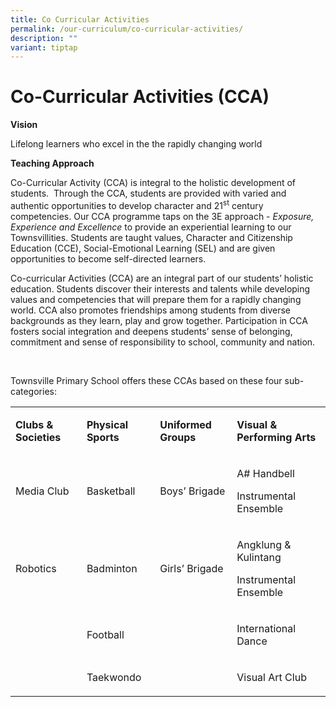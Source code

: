 ```yaml
---
title: Co Curricular Activities
permalink: /our-curriculum/co-curricular-activities/
description: ""
variant: tiptap
---
```

<h1>Co-Curricular Activities (CCA)</h1>
<p><strong>Vision</strong>
</p>
<p>Lifelong learners who excel in the the rapidly changing world</p>
<p><strong>Teaching Approach</strong>
</p>
<p>Co-Curricular Activity (CCA) is integral to the holistic development of
students.&nbsp; Through the CCA, students are provided with varied and
authentic opportunities to develop character and 21<sup>st</sup> century
competencies. Our CCA programme taps on the 3E approach - <em>Exposure, Experience and Excellence</em> to
provide an experiential learning to our Townsvillities. Students are taught
values, Character and Citizenship Education (CCE), Social-Emotional Learning
(SEL) and are given opportunities to become self-directed learners.</p>
<p>Co-curricular Activities (CCA) are an integral part of our students’ holistic
education. Students discover their interests and talents while developing
values and competencies that will prepare them for a rapidly changing world.
CCA also promotes friendships among students from diverse backgrounds as
they learn, play and grow together. Participation in CCA fosters social
integration and deepens students’ sense of belonging, commitment and sense
of responsibility to school, community and nation.</p>
<p>&nbsp;</p>
<p>Townsville Primary School offers these CCAs based on these four sub-categories:</p>
<table style="minWidth: 100px">
<colgroup>
<col>
<col>
<col>
<col>
</colgroup>
<tbody>
<tr>
<td rowspan="1" colspan="1">
<p><strong>Clubs &amp; Societies</strong>
</p>
</td>
<td rowspan="1" colspan="1">
<p><strong>Physical Sports</strong>
</p>
</td>
<td rowspan="1" colspan="1">
<p><strong>Uniformed Groups</strong>
</p>
</td>
<td rowspan="1" colspan="1">
<p><strong>Visual &amp; Performing Arts</strong>
</p>
</td>
</tr>
<tr>
<td rowspan="1" colspan="1">
<p>Media Club</p>
</td>
<td rowspan="1" colspan="1">
<p>Basketball</p>
</td>
<td rowspan="1" colspan="1">
<p>Boys’ Brigade</p>
</td>
<td rowspan="1" colspan="1">
<p>A# Handbell</p>
<p>Instrumental Ensemble</p>
</td>
</tr>
<tr>
<td rowspan="1" colspan="1">
<p>Robotics</p>
</td>
<td rowspan="1" colspan="1">
<p>Badminton</p>
</td>
<td rowspan="1" colspan="1">
<p>Girls’ Brigade</p>
</td>
<td rowspan="1" colspan="1">
<p>Angklung &amp; Kulintang</p>
<p>Instrumental Ensemble</p>
</td>
</tr>
<tr>
<td rowspan="1" colspan="1">
<p>&nbsp;</p>
</td>
<td rowspan="1" colspan="1">
<p>Football</p>
</td>
<td rowspan="1" colspan="1">
<p>&nbsp;</p>
</td>
<td rowspan="1" colspan="1">
<p>International Dance</p>
</td>
</tr>
<tr>
<td rowspan="1" colspan="1">
<p>&nbsp;</p>
</td>
<td rowspan="1" colspan="1">
<p>Taekwondo</p>
</td>
<td rowspan="1" colspan="1">
<p>&nbsp;</p>
</td>
<td rowspan="1" colspan="1">
<p>Visual Art Club</p>
</td>
</tr>
</tbody>
</table>
<p></p>